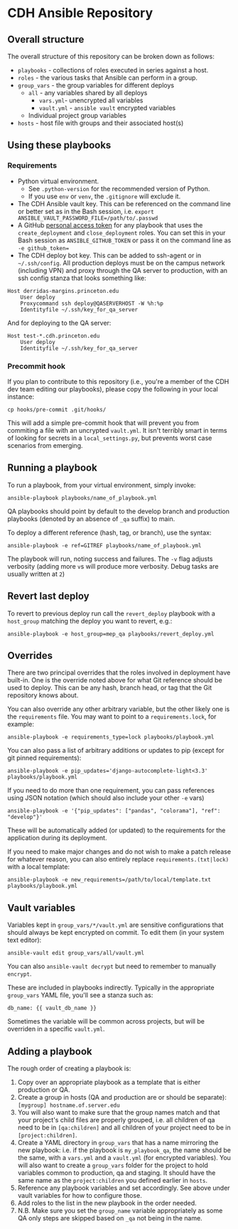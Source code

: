 # CDH Ansible Repository

## Overall structure

The overall structure of this repository can be broken down as follows:
  - `playbooks` - collections of roles executed in series against a host.
  - `roles` - the various tasks that Ansible can perform in a group.
  - `group_vars` - the group variables for different deploys
    - `all` - any variables shared by all deploys
      - `vars.yml`- unencrypted all variables
      - `vault.yml` - `ansible vault` encrypted variables
    - Individual project group variables
  - `hosts` - host file with groups and their associated host(s)

## Using these playbooks

### Requirements
  - Python virtual environment.
    - See `.python-version` for the recommended version of Python.
    - If you use `env` or `venv`, the `.gitignore` will exclude it.
  - The CDH Ansible vault key. This can be referenced on the command line or better set as in the Bash session, i.e. `export ANSIBLE_VAULT_PASSWORD_FILE=/path/to/.passwd`
  - A GitHub [personal access token](https://help.github.com/articles/creating-a-personal-access-token-for-the-command-line/) for any playbook that uses the `create_deployment` and `close_deployment` roles. You can set this in your Bash session as `ANSIBLE_GITHUB_TOKEN` or pass it on the command line as `-e github_token=`
  - The CDH deploy bot key. This can be added to ssh-agent or in `~/.ssh/config`. All production deploys must be on the campus network (including VPN) and proxy through the QA server to production, with an ssh config stanza that looks something like:
  ```
  Host derridas-margins.princeton.edu
      User deploy
      Proxycommand ssh deploy@QASERVERHOST -W %h:%p
      Identityfile ~/.ssh/key_for_qa_server
  ```

  And for deploying to the QA server:
  ```
  Host test-*.cdh.princeton.edu
      User deploy
      Identityfile ~/.ssh/key_for_qa_server
  ```

### Precommit hook
If you plan to contribute to this repository (i.e., you're a member of the CDH dev team editing our playbooks), please copy the following in your local instance:

```{bash}
cp hooks/pre-commit .git/hooks/
```

This will add a simple pre-commit hook that will prevent you from commiting a file with an uncrypted `vault.yml`. It isn't terribly smart in terms of looking for secrets in a `local_settings.py`, but prevents worst case scenarios from emerging.

## Running a playbook

To run a playbook, from your virtual environment, simply invoke:

```{bash}
ansible-playbook playbooks/name_of_playbook.yml
```

QA playbooks should point by default to the develop branch and production playbooks (denoted by an absence of `_qa` suffix) to main.

To deploy a different reference (hash, tag, or branch), use the syntax:

```{bash}
ansible-playbook -e ref=GITREF playbooks/name_of_playbook.yml
```

The playbook will run, noting success and failures. The `-v` flag adjusts verbosity (adding more `v`s will produce more verbosity. Debug tasks are usually written at `2`)

## Revert last deploy

To revert to previous deploy run call the `revert_deploy` playbook with a `host_group` matching the deploy you want to revert, e.g.:

```{bash}
ansible-playbook -e host_group=mep_qa playbooks/revert_deploy.yml
```

## Overrides

There are two principal overrides that the roles involved in deployment have built-in. One is the override noted above for what Git reference should be used to deploy. This can be any hash, branch head, or tag that the Git repository knows about.

You can also override any other arbitrary variable, but the other likely one is the `requirements` file. You may want to point to a `requirements.lock`, for example:
```{bash}
ansible-playbook -e requirements_type=lock playbooks/playbook.yml
```

You can also pass a list of arbitrary additions or updates to pip (except for git pinned requirements):
```{bash}
ansible-playbook -e pip_updates='django-autocomplete-light<3.3' playbooks/playbook.yml
```

If you need to do more than one requirement, you can pass references using JSON notation (which should also include your other `-e` vars)
```{bash}
ansible-playbook -e '{"pip_updates": ["pandas", "colorama"], "ref": "develop"}'
```

These will be automatically added (or updated) to the requirements for the application during its deployment.

If you need to make major changes and do not wish to make a patch release for whatever reason, you can also entirely replace `requirements.(txt|lock)` with a local template:

```{bash}
ansible-playbook -e new_requirements=/path/to/local/template.txt playbooks/playbook.yml
```

## Vault variables

Variables kept in `group_vars/*/vault.yml` are sensitive configurations that should always be kept encrypted on commit. To edit them (in your system text editor):
```{bash}
ansible-vault edit group_vars/all/vault.yml
```

You can also `ansible-vault decrypt` but need to remember to manually `encrypt`.

These are included in playbooks indirectly. Typically in the appropriate `group_vars` YAML file, you'll see a stanza such as:
```{yaml}
db_name: {{ vault_db_name }}
```

Sometimes the variable will be common across projects, but will be overriden in a specific `vault.yml`.

## Adding a playbook

The rough order of creating a playbook is:

  1. Copy over an appropriate playbook as a template that is either production or QA.
  2. Create a group in hosts (QA and production are or should be separate):
    ```
    [mygroup]
    hostname.of.server.edu
    ```
  4. You will also want to make sure that the group names match and that your project's child files are properly grouped, i.e. all children of qa need to be in `[qa:children]` and all children of your project need to be in `[project:children]`.
  5. Create a YAML directory in `group_vars` that has a name mirroring the new playbook: i.e. if the playbook is `my_playbook_qa`, the name should be the same, with a `vars.yml` and a `vault.yml` (for encrypted variables). You will also want to create a `group_vars` folder for the project to hold variables common to production, qa and staging. It should have the same name as the `project:children` you defined earlier in `hosts`.
  6. Reference any playbook variables and set accordingly. See above under vault variables for how to configure those.
  6. Add roles to the list in the new playbook in the order needed.
  7. N.B. Make sure you set the `group_name` variable appropriately as some QA only steps are skipped based on `_qa` not being in the name.
